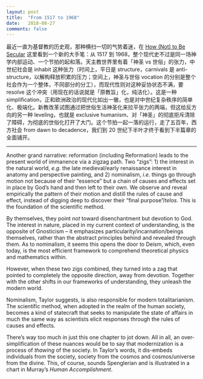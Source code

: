 ```yaml
---
layout: post
title:  "From 1517 to 1968"
date:   2018-08-27
comments: false
---
```


最近一直为基督教的历史观，那种横扫一切的气势着迷，在 [How (Not) to Be Secular](https://www.goodreads.com/book/show/18250837-how-not-to-be-secular) 这里看到一个新的大手笔：从 1517 到 1968，整个现代史不过是同一场神学内部运动、一个节拍的起和落。天主教世界里有着「神圣 vs 世俗」的张力，中世纪社会是 inhabit 这种张力（时间上，平日是 structure，carnivals 是 anti-structure，以解构释放积累的压力；空间上，神圣与世俗 vocation 的分别是整个社会作为一个整体，不同部分的分工），而现代性则对这种妥协状态不满，要 resolve 这个冲突（用现在的话说就是「原教旨」化，纯洁化）。这是一种 simplification，正和欧洲政治的现代化如出一辙，也是对中世纪复杂秩序的简单化、极端化。新教改革试图通过把世俗生活神圣化来拉平张力的两端，但这给反方向的另一种 leveling，也就是 exclusive humanism、对「神圣」的彻底拒斥清除了障碍，为彻底的世俗化打开了大门。这个节拍一起一落的运行，走了五百年，西方社会 from dawn to decadence，我们到 20 世纪下半叶才终于看到下半篇章的全面铺开。

---

Another grand narrative: reformation (including Reformation) leads to the present world of immanence via a zigzag path. Two “zigs”: 1) the interest in the natural world, *e.g.* the late medieval/early renaissance interest in anatomy and perspective painting, and 2) nominalism, *i.e.* things go through motion not because of their “essence” but a chain of causes and effects set in place by God’s hand and then left to their own. We observe and reveal empirically the pattern of their motion and distill the rules of cause and effect, instead of digging deep to discover their “final purpose”/*telos*. This is the foundation of the scientific method. 

By themselves, they point *not* toward disenchantment but devotion to God. The interest in nature, placed in my current context of understanding, is the opposite of Gnosticism – it emphasizes particularity/incarnation/beings themselves, rather than the abstract principles behind and revealed through them. As to nominalism, it seems this opens the door to Deism, which, even today, is the most efficient framework to comprehend theoretical physics and mathematics within. 

However, when these two zigs combined, they turned into a zag that pointed to completely the opposite direction, away from devotion. Together with the other shifts in our frameworks of understanding, they unleash the modern world. 

Nominalism, Taylor suggests, is also responsible for modern totalitarianism. The scientific method, when adopted in the realm of the human society, becomes a kind of statecraft that seeks to manipulate the state of affairs in much the same way as scientists elicit responses through the rules of causes and effects. 

There’s way too much in just this one chapter to jot down. All in all, an over-simplification of these nuances would be to say that modernization is a process of *thawing* of the society. In Taylor’s words, it dis-embeds individuals from the society, society from the cosmos and cosmos/universe from the divine. This, of course, sounds Spenglerian and is illustrated in a chart in Murray’s *Human Accomplishment*. 

